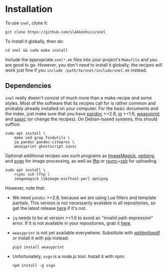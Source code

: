 Installation
===============================================================================

To use `snel`, clone it:

    git clone https://github.com/slakkenhuis/snel

To install it globally, then do:

    cd snel && sudo make install

Include the appropriate `snel*.mk` files into your project's `Makefile` and 
you are good to go. However, you don't *need* to install it globally; the 
recipes will work just fine if you `include /path/to/snel/include/snel.mk` 
instead.


Dependencies
-------------------------------------------------------------------------------

`snel` really doesn't consist of much more than a make-recipe and some styles. 
Most of the software that its recipes call for is rather common and probably 
already installed on your computer. For the basic documents and the index, 
just make sure that you have [pandoc](http://pandoc.org/) >=2.8, 
[jq](https://stedolan.github.io/jq/) >=1.6,
[weasyprint](https://weasyprint.org/) and [sassc](http://sass-lang.com/) (or 
change the recipes). On Debian-based systems, this should suffice:

    sudo apt install \
        make sed grep findutils \
        jq pandoc pandoc-citeproc \
        weasyprint ghostscript sassc 

Optional additional recipes use such programs as 
[ImageMagick](http://www.imagemagick.org/),
[optipng](http://optipng.sourceforge.net/), and
[svgo](https://github.com/svg/svgo) for image processing, as well as
[lftp](http://lftp.yar.ru/) or 
[rsync](https://rsync.samba.org/)+[ssh](http://www.openssh.com/) for 
uploading. 

    sudo apt install \
        rsync ssh lftp \
        imagemagick libimage-exiftool-perl optipng

However, note that:

-   We need `pandoc` >=2.8, because we are using Lua filters and template 
    partials. This version is not necessarily available in all repositories, 
    so get the latest release 
    [here](https://github.com/jgm/pandoc/releases/latest) if it's not.

-   `jq` needs to be at version >=1.6 to avoid an "invalid path expression" 
    error. If it is not available in your repositories, grab it 
    [here](https://github.com/stedolan/jq/releases/latest).

-   `weasyprint` is not yet available everywhere. Substitute with 
    [wkhtmltopdf](https://wkhtmltopdf.org/) or install it with pip instead:

        pip3 install weasyprint

-   Unfortunately, `svgo` is a node.js tool. Install it with npm:

        npm install -g svgo

